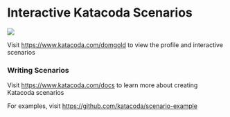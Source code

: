 # Interactive Katacoda Scenarios

[![](http://shields.katacoda.com/katacoda/domgold/count.svg)](https://www.katacoda.com/domgold "Get your profile on Katacoda.com")

Visit https://www.katacoda.com/domgold to view the profile and interactive scenarios

### Writing Scenarios
Visit https://www.katacoda.com/docs to learn more about creating Katacoda scenarios

For examples, visit https://github.com/katacoda/scenario-example
